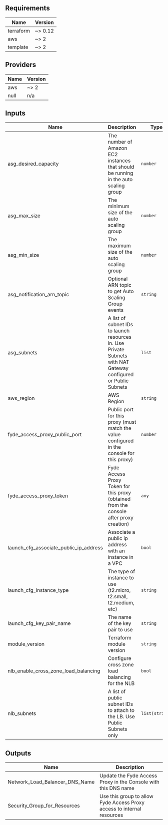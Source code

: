 ## Requirements

| Name | Version |
|------|---------|
| terraform | ~> 0.12 |
| aws | ~> 2 |
| template | ~> 2 |

## Providers

| Name | Version |
|------|---------|
| aws | ~> 2 |
| null | n/a |

## Inputs

| Name | Description | Type | Default | Required |
|------|-------------|------|---------|:--------:|
| asg\_desired\_capacity | The number of Amazon EC2 instances that should be running in the auto scaling group | `number` | `3` | no |
| asg\_max\_size | The minimum size of the auto scaling group | `number` | `3` | no |
| asg\_min\_size | The maximum size of the auto scaling group | `number` | `3` | no |
| asg\_notification\_arn\_topic | Optional ARN topic to get Auto Scaling Group events | `string` | `""` | no |
| asg\_subnets | A list of subnet IDs to launch resources in. Use Private Subnets with NAT Gateway configured or Public Subnets | `list` | n/a | yes |
| aws\_region | AWS Region | `string` | n/a | yes |
| fyde\_access\_proxy\_public\_port | Public port for this proxy (must match the value configured in the console for this proxy) | `number` | `443` | no |
| fyde\_access\_proxy\_token | Fyde Access Proxy Token for this proxy (obtained from the console after proxy creation) | `any` | n/a | yes |
| launch\_cfg\_associate\_public\_ip\_address | Associate a public ip address with an instance in a VPC | `bool` | `false` | no |
| launch\_cfg\_instance\_type | The type of instance to use (t2.micro, t2.small, t2.medium, etc) | `string` | `"t2.small"` | no |
| launch\_cfg\_key\_pair\_name | The name of the key pair to use | `string` | n/a | yes |
| module\_version | Terraform module version | `string` | `"v1.0.0"` | no |
| nlb\_enable\_cross\_zone\_load\_balancing | Configure cross zone load balancing for the NLB | `bool` | `false` | no |
| nlb\_subnets | A list of public subnet IDs to attach to the LB. Use Public Subnets only | `list(string)` | n/a | yes |

## Outputs

| Name | Description |
|------|-------------|
| Network\_Load\_Balancer\_DNS\_Name | Update the Fyde Access Proxy in the Console with this DNS name |
| Security\_Group\_for\_Resources | Use this group to allow Fyde Access Proxy access to internal resources |
